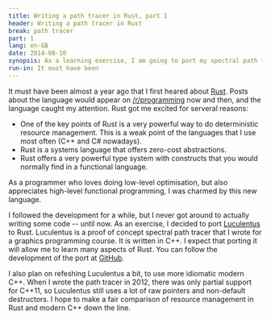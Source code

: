 ```yaml
---
title: Writing a path tracer in Rust, part 1
header: Writing a path tracer in Rust
break: path tracer
part: 1
lang: en-GB
date: 2014-08-10
synopsis: As a learning exercise, I am going to port my spectral path tracer Luculentus from C++ to Rust.
run-in: It must have been
---
```


It must have been almost a year ago that I first heared about [Rust][rust].
Posts about the language would appear on [/r/programming][reddit] now and then,
and the language caught my attention.
Rust got me excited for serveral reasons:

- One of the key points of Rust is a very powerful way to do deterministic resource management.
  This is a weak point of the languages that I use most often (C++ and C# nowadays).
- Rust is a systems language that offers zero-cost abstractions.
- Rust offers a very powerful type system with constructs that you would normally find in a functional language.

As a programmer who loves doing low-level optimisation,
but also appreciates high-level functional programming,
I was charmed by this new language.

[rust]:   http://rust-lang.org
[reddit]: http://reddit.com/r/programming

I followed the development for a while,
but I never got around to actually writing some code -- until now.
As an exercise, I decided to port [Luculentus][luculentus] to Rust.
Luculentus is a proof of concept spectral path tracer that I wrote for a graphics programming course.
It is written in C++.
I expect that porting it will allow me to learn many aspects of Rust.
You can follow the development of the port at [GitHub][robigo-luculenta].

I also plan on refeshing Luculentus a bit, to use more idiomatic modern C++.
When I wrote the path tracer in 2012, there was only partial support for C++11,
so Luculentus still uses a lot of raw pointers and non-default destructors.
I hope to make a fair comparison of resource management in Rust and modern C++ down the line.

[luculentus]:       https://github.com/ruuda/luculentus
[robigo-luculenta]: https://github.com/ruuda/robigo-luculenta
